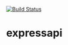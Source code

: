 [![Build Status](https://travis-ci.org/johanhanses/expressapi.svg?branch=master)](https://travis-ci.org/johanhanses/expressapi)


# expressapi
